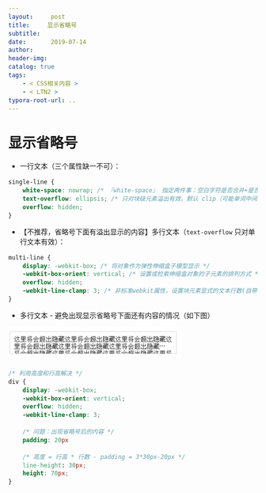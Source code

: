 ```yaml
---
layout:     post
title:     显示省略号
subtitle:  
date:       2019-07-14
author:     
header-img: 
catalog: true
tags:
    - < CSS相关内容 >
    - < LTN2 >
typora-root-url: ..
---
```




# 显示省略号

- 一行文本（三个属性缺一不可）：

```css
single-line {
    white-space: nowrap; /* 『white-space』 指定两件事：空白字符是否合并+是否换行，以及如何合并/换行 */
    text-overflow: ellipsis; /* 只对块级元素溢出有效，默认 clip（可能单词中间截断） */
    overflow: hidden;
}
```

- 【不推荐，省略号下面有溢出显示的内容】多行文本（`text-overflow` 只对单行文本有效）：

```css
multi-line {
	display: -webkit-box; /* 将对象作为弹性伸缩盒子模型显示 */
	-webkit-box-orient: vertical; /* 设置或检索伸缩盒对象的子元素的排列方式 */
	overflow: hidden;
	-webkit-line-clamp: 3; /* 非标准webkit属性，设置块元素显式的文本行数(自带省略号) */
}
```

-	多行文本 - 避免出现显示省略号下面还有内容的情况（如下图）

<img src="/../img/assets_2019/image-20210628084145480.png" alt="image-20210628084145480" style="zoom:40%;" />

```css
/* 利用高度和行高解决 */
div {
    display: -webkit-box;
    -webkit-box-orient: vertical;
    overflow: hidden;
    -webkit-line-clamp: 3;
    
    /* 问题：出现省略号后的内容 */
    padding: 20px
    
    /* 高度 = 行高 * 行数 - padding = 3*30px-20px */
    line-height: 30px;
    height: 70px;
}
```
